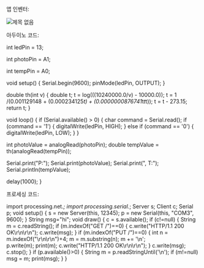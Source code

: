 앱 인벤터: 

![제목 없음](https://github.com/sinjuha/engineering/assets/127822620/894e5b11-24b9-45d6-8789-4886960cc22c)

아두이노 코드: 

int ledPin = 13;

int photoPin = A1;

int tempPin = A0;

void setup() {
  Serial.begin(9600);
  pinMode(ledPin, OUTPUT);
}

double th(int v) {
  double t;
  t = log(((10240000.0/v) - 10000.0));
  t = 1 /(0.001129148 + (0.000234125*t) + (0.0000000876741*t*t*t));
  t = t - 273.15;
  return t;
}

void loop() {
  if (Serial.available() > 0) {
    char command = Serial.read();
    if (command == '1') {
      digitalWrite(ledPin, HIGH);
    } else if (command == '0') {
      digitalWrite(ledPin, LOW);
    }
  }
  
  int photoValue = analogRead(photoPin);
  double tempValue = th(analogRead(tempPin));
  
  Serial.print("P:");
  Serial.print(photoValue);
  Serial.print(", T:");
  Serial.println(tempValue);
  
  delay(1000);
}

프로세싱 코드:

import processing.net.*;
import processing.serial.*;
Server s;
Client c;
Serial p;
void setup() {
  s = new Server(this, 12345);
  p = new Serial(this, "COM3", 9600);
}
String msg="hi";
void draw() {
  c = s.available();
  if (c!=null) {
    String m = c.readString(); 
    if (m.indexOf("GET /")==0) {
      c.write("HTTP/1.1 200 OK\r\n\r\n");
      c.write(msg);
    }
    if (m.indexOf("PUT /")==0) {
      int n = m.indexOf("\r\n\r\n")+4;
      m = m.substring(n); 
      m += '\n';           
      p.write(m);
      print(m);
      c.write("HTTP/1.1 200 OK\r\n\r\n");
    }
    c.write(msg);
    c.stop();
  }
  if (p.available()>0) {
    String m = p.readStringUntil('\n');
    if (m!=null)  msg = m;
    print(msg);
   }
}
